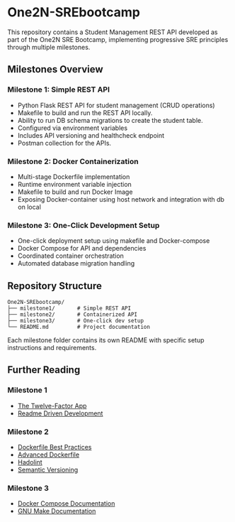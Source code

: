 # One2N-SREbootcamp
This repository contains a Student Management REST API developed as part of the One2N SRE Bootcamp, 
implementing progressive SRE principles through multiple milestones.

## Milestones Overview

### Milestone 1: Simple REST API
- Python Flask REST API for student management (CRUD operations)
- Makefile to build and run the REST API locally.
- Ability to run DB schema migrations to create the student table.
- Configured via environment variables
- Includes API versioning and healthcheck endpoint
- Postman collection for the APIs.

### Milestone 2: Docker Containerization
- Multi-stage Dockerfile implementation
- Runtime environment variable injection
- Makefile to build and run Docker Image 
- Exposing Docker-container using host network and integration with db on local 

### Milestone 3: One-Click Development Setup
- One-click deployment setup using makefile and Docker-compose 
- Docker Compose for API and dependencies
- Coordinated container orchestration
- Automated database migration handling

## Repository Structure

```
One2N-SREbootcamp/
├── milestone1/       # Simple REST API
├── milestone2/       # Containerized API
├── milestone3/       # One-click dev setup
└── README.md         # Project documentation
```

Each milestone folder contains its own README with specific setup instructions and requirements.

## Further Reading

### Milestone 1
* [The Twelve-Factor App](https://12factor.net/)
* [Readme Driven Development](https://tom.preston-werner.com/2010/08/23/readme-driven-development.html)

### Milestone 2
* [Dockerfile Best Practices](https://docs.docker.com/develop/develop-images/dockerfile_best-practices/)
* [Advanced Dockerfile](https://docs.docker.com/engine/reference/builder/)
* [Hadolint](https://github.com/hadolint/hadolint)
* [Semantic Versioning](https://semver.org/)

### Milestone 3
* [Docker Compose Documentation](https://docs.docker.com/compose/)
* [GNU Make Documentation](https://www.gnu.org/software/make/manual/make.html)